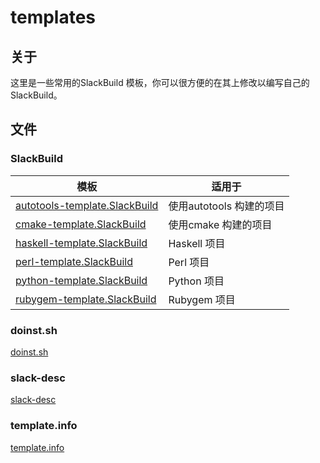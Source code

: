 # templates

## 关于

这里是一些常用的SlackBuild 模板，你可以很方便的在其上修改以编写自己的SlackBuild。

## 文件

### SlackBuild

| 模板 | 适用于 |
| --- | --- |
| [autotools-template.SlackBuild](autotools-template.SlackBuild) | 使用autotools 构建的项目 |
| [cmake-template.SlackBuild](cmake-template.SlackBuild) | 使用cmake 构建的项目 |
| [haskell-template.SlackBuild](haskell-template.SlackBuild) | Haskell 项目 |
| [perl-template.SlackBuild](perl-template.SlackBuild) | Perl 项目 |
| [python-template.SlackBuild](python-template.SlackBuild) | Python 项目 |
| [rubygem-template.SlackBuild](rubygem-template.SlackBuild) | Rubygem 项目 |

### doinst.sh

[doinst.sh](doinst.sh)

### slack-desc

[slack-desc](slack-desc)

### template.info

[template.info](template.info)

